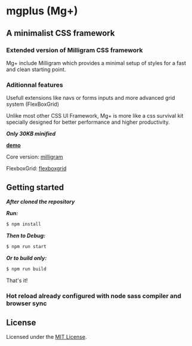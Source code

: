 # mgplus (Mg+)

## A minimalist CSS framework

### Extended version of Milligram CSS framework

Mg+ include Milligram which provides a minimal setup of styles for a fast and clean starting point.

### Aditionnal features

Usefull extensions like navs or forms inputs and more advanced grid system (FlexBoxGrid)

Unlike most other CSS UI Framework, Mg+ is more like a css survival kit specially designed for better performance and higher productivity.

**_Only 30KB minified_**

**[demo](https://evodim.github.io/mgplus/)**

Core version:
[milligram](https://github.com/milligram/milligram)

FlexboxGrid:
[flexboxgrid](https://github.com/godban/flex-box-grid)

## Getting started

**_After cloned the repository_**

**_Run:_**

```sh
$ npm install
```

**_Then to Debug:_**

```sh
$ npm run start
```

**_Or to build only:_**

```sh
$ npm run build
```

That's it!

### Hot reload already configured with node sass compiler and browser sync

## License

Licensed under the [MIT License](https://raw.githubusercontent.com/Evodim/mgplus/master/LICENSE).
